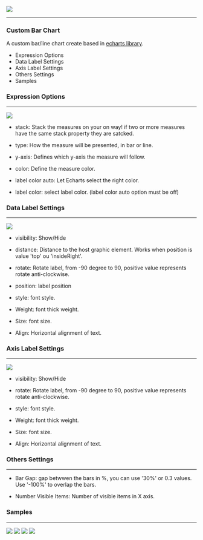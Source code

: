 ![](http://soeva.com.br/wp-content/uploads/2020/12/Logo500x111-1.png)

------------

### Custom Bar Chart

A custom bar/line chart create based in [echarts library](https://echarts.apache.org/en/index.html "echarts library").

- Expression Options
- Data Label Settings
- Axis Label Settings
- Others Settings
- Samples



### Expression Options

------------

![](https://i.imgur.com/YY8CR9h.png)


- stack: Stack the measures on your on way! if two or more measures have the same stack property they are satcked.

- type: How the measure will be presented, in bar or line.

- y-axis: Defines which y-axis the measure will follow.

- color: Define the measure color.

- label color auto: Let Echarts select the right color.

- label color: select label color. (label color auto option must be off) 


### Data Label Settings
------------
![](https://i.imgur.com/KKOlt84.png)

- visibility: Show/Hide

- distance: Distance to the host graphic element. Works when position is  value 'top' ou 'insideRight'.

- rotate: Rotate label, from -90 degree to 90, positive value represents rotate anti-clockwise.

- position: label position

- style: font style.

- Weight: font thick weight.

- Size: font size.

- Align: Horizontal alignment of text.

### Axis Label Settings
------------
![](https://i.imgur.com/7GucaY0.png)

- visibility: Show/Hide

- rotate: Rotate label, from -90 degree to 90, positive value represents rotate anti-clockwise.

- style: font style.

- Weight: font thick weight.

- Size: font size.

- Align: Horizontal alignment of text.

### Others Settings

------------

- Bar Gap: gap betwwen the bars in %, you can use '30%' or 0.3 values. Use '-100%' to overlap the bars.

- Number Visible Items: Number of visible items in X axis.

### Samples

------------
![](https://i.imgur.com/X32MBv4.png)
![](https://i.imgur.com/U5t0ou2.png)
![](https://i.imgur.com/zgBTdmw.png)
![](https://i.imgur.com/zXC3fkG.png)
